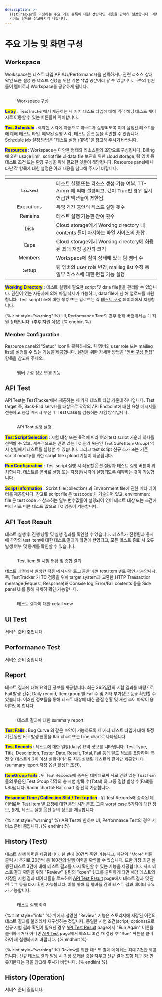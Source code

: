 ```yaml
---
description: >-
  TestTracker를 구성하는 주요 기능 블록에 대한 전반적인 내용을 간략히 설명합니다. 세부적인 설명이 필요하신 경우 각 기능에 대한
  가이드 항목을 참고하시기 바랍니다.
---
```


# 주요 기능 및 화면 구성

## Workspace

Workspace는 테스트 타입(API/Ux/Performance)을 선택하거나 관련 리소스 상태 확인 또는 설정 등 테스트 진행을 위한 기본 작업 공간이라 할 수 있습니다. 다수의 팀원들이 멤버로서 Workspace를 공유하게 됩니다.

<figure><img src="../.gitbook/assets/image (25).png" alt=""><figcaption><p>Workspace 구성</p></figcaption></figure>

<mark style="color:blue;">**Entry**</mark> : TestTracker에서 제공하는 세 가지 테스트 타입에 대해 각각 해당 테스트 페이지로 이동할 수 있는 버튼들이 위치합니다.

<mark style="color:blue;">**Test Schedule**</mark> : 예약된 시각에 자동으로 테스트가 실행되도록 이미 설정된 테스트들에 대해 테스트 타입, 예약된 실행 시각, 테스트 옵션 등을 확인할 수 있습니다. Schedule job 설정 방법은 "[테스트 실행 (예약)](undefined-4.md)"을 참고해 주시기 바랍니다.

<mark style="color:blue;">**Resources**</mark> : Workspace는 다양한 형태의 리소스들의 조합으로 구성됩니다. Billing에 의한 usage limit, script file 과 data file 보관을 위한 cloud storage, 팀 멤버 등 테스트 조건 또는 환경 구성을 위해 필요한 것들이 해당됩니다. Resource panel에 나타난 각 항목에 대한 설명은 아래 내용을 참고해 주시기 바랍니다.

<table data-header-hidden><thead><tr><th width="146" align="center"></th><th></th></tr></thead><tbody><tr><td align="center">Locked</td><td>테스트 실행 또는 리소스 생성 가능 여부. TT-Admin에 의해 설정되고, 값이 True인 경우 앞서 언급한 액션들이 제한됨.</td></tr><tr><td align="center">Executions</td><td>특정 기간 동안의 테스트 실행 횟수</td></tr><tr><td align="center">Remains</td><td>테스트 실행 가능한 잔여 횟수</td></tr><tr><td align="center">Disk</td><td>Cloud storage에서 Working directory 내 contents 들이 차지하는 파일 사이즈의 총합</td></tr><tr><td align="center">Capa</td><td>Cloud storage에서 Working directory에 허용된 최대 저장 공간의 크기</td></tr><tr><td align="center">Members</td><td>Workspace에 참여 상태에 있는 팀 멤버 수</td></tr><tr><td align="center">Setup</td><td>팀 멤버의 user role 변경, mailing list 수정 등 일부 리소스에 대한 편집 기능 실행</td></tr></tbody></table>

<mark style="color:blue;">**Working Directory**</mark> : 테스트 실행에 필요한 script 및 data file들을 관리할 수 있습니다. 권한이 있는 사용자에 의해 파일 삭제가 가능하고, data file에 한 해 업로드를 지원합니다. Test script file에 대한 생성 또는 업로드는 각 [테스트 구성](undefined-2.md) 페이지에서 지원합니다.

{% hint style="warning" %}
UI, Performance Test의 경우 현재 버전에서는 미 지원 상태입니다. (추후 지원 예정)
{% endhint %}

### Member Configuration

Resource panel의 "Setup" Icon을 클릭하세요. 팀 멤버의 user role 또는 mailing list를 설정할 수 있는 기능을 제공합니다. 설정을 위한 자세한 방법은 "[멤버 구성 편집](undefined-7.md)" 항목을 참고해 주세요.

<figure><img src="../.gitbook/assets/image (47).png" alt=""><figcaption><p>멤버 구성 정보 변경 기능</p></figcaption></figure>



## API Test

API Test는 TestTracker에서 제공하는 세 가지 테스트 타입 가운데 하나입니다. Test target 즉, Back-End server를 대상으로 각각의 API Endpoint에 대한 요청 메시지를 전송하고 응답 메시지 수신 후 Test Case를 검증하는 시험 방식입니다.

<figure><img src="../.gitbook/assets/image (26).png" alt=""><figcaption><p>API Test 실행 설정</p></figcaption></figure>

<mark style="color:blue;">**Test Script Selection**</mark> : 시험 대상 또는 목적에 따라 여러 test script 가운데 하나를 선택할 수 있고, 세부적으로는 관련 있는 TC 들의 묶음인 Test Suite(Item Group) 역시 선별해서 테스트를 실행할 수 있습니다. 그리고 test script 신규 추가 또는 기존 script modify를 위한 script file upload 기능이 제공됩니다.

<mark style="color:blue;">**Run Configuration**</mark> : Test script 실행 시 적용할 옵션 설정과 테스트 실행 버튼이 위치합니다. 테스트를 곧바로 실행 또는 지정일/시각에 실행되도록 예약하는 것이 가능합니다.

<mark style="color:blue;">**Script Information**</mark> : Script file(collection) 과 Environment file에 관한 메타 데이터를 제공합니다. 참고로 script file 은 test code 가 기술되어 있고, environment file 은 test code 가 참조하는 일부 변수값들이 설정되어 있어 테스트 대상 또는 조건에 따라 서로 다른 테스트 값으로 TC 검증이 가능합니다.



## API Test Result

테스트 실행 후 진행 상황 및 실행 결과를 확인할 수 있습니다. 테스트가 진행됨과 동시에 각각의 test item에 대한 테스트 결과가 화면에 반영되고, 모든 테스트 종료 시 오류 발생 여부 및 통계를 확인할 수 있습니다.

<figure><img src="../.gitbook/assets/image (14) (1).png" alt=""><figcaption><p>Test Item 별 시험 현황 및 종합 결과</p></figcaption></figure>

테스트 과정에서 발생한 각종 메시지와 로그 등을 개별 test item 별로 확인 가능합니다. 즉, TestTracker 가 TC 검증을 위해 target system과 교환한 HTTP Transaction message(Request, Response)와 Console log, Error/Fail contents 등을 Side panel UI를 통해 자세히 확인 가능합니다.

<figure><img src="../.gitbook/assets/image (16) (1).png" alt=""><figcaption><p>테스트 결과에 대한 detail view</p></figcaption></figure>



## UI Test

서비스 준비 중입니다.



## Performance Test

서비스 준비 중입니다.



## Report

테스트 결과에 대해 요약된 정보를 제공합니다. 최근 365일간의 시험 결과를 바탕으로 Fail 발생 건수, Daily record, Item group 별 Fail 수 및 기타 부가정보 등을 확인할 수 있습니다. 이러한 정보들을 통해 테스트 대상에 대한 품질 현황 및 개선 추이 파악이 용이하도록 합니다.

<figure><img src="../.gitbook/assets/image (28).png" alt=""><figcaption><p>테스트 결과에 대한 summary report</p></figcaption></figure>

<mark style="color:blue;">**Test Fails**</mark> : Bug Curve 와 같은 파악이 가능하도록 세 가지 테스트 타입에 대해 특정 기간 동안 Fail 발생 현황을 Bar chart 또는 Line chart로 나타냅니다.

<mark style="color:blue;">**Test Records**</mark> : 테스트에 대한 일별(daily) 요약 정보를 나타냅니다. Test Type, Title, Description, Tester, Date, Result, Total, Fail 등의 필드 정보를 포함하며, 특정 일 테스트가 2회 이상 실행되더라도 최초 실행된 테스트의 결과만 제공합니다(summary report 저장 옵션 활성화 조건).

<mark style="color:blue;">**ItemGroup Fails**</mark> : 위 Test Records에 종속된 데이터로써 서로 관련 있는 Test Item 들의 묶음인 Test Group 각각의 총 시험 항목 수(Total) 와 그중 결함 발생 수(Fail)를 나타냅니다. Radar chart 와 Bar chart 중 선택 가능합니다.

<mark style="color:blue;">**Response Time / Collection Stat / Test option**</mark> : 위 Test Records에 종속된 데이터로써 Test Item 별 요청에 대한 응답 시간 분포, 그중 worst case 5가지에 대한 정보, 통계, 테스트 실행 옵션 등의 정보를 제공합니다.

{% hint style="warning" %}
API Test에 한하며 UI, Performance Test의 경우 서비스 준비 중입니다.
{% endhint %}



## History (Test)

테스트 실행 이력을 제공합니다. 한 번에 20건씩 확인 가능하고, 하단의 "More" 버튼 클릭 시 추가로 20건씩 총 100건의 실행 이력을 확인할 수 있습니다. 또한 가장 최근 실행된 테스트 3건에 대해 테스트 결과를 다시 확인할 수 있는 기능을 제공합니다. 사후 테스트 결과 확인을 위해 "Review" 칼럼의 "open" 링크를 클릭하게 되면 해당 테스트의 저장된 시험 결과 데이터들을 로드하여 [API Test Result](undefined-1.md#api-test-result) page에서 테스트 결과 및 관련 로그 등을 다시 확인 가능합니다. 이를 통해 팀 멤버들 간의 테스트 결과 데이터 공유가 가능합니다.

<figure><img src="../.gitbook/assets/image (29).png" alt=""><figcaption><p>테스트 실행 이력</p></figcaption></figure>

{% hint style="info" %}
위에서 설명한 "Review" 기능은 스토리지에 저장된 이전의 테스트 결과를 불러와서 재구성하는 것입니다. 동일한 시험 조건(script, options)으로 신규 시험 결과 확인이 필요한 경우 [API Test Result](undefined-1.md#api-test-result) page에서 "Run Again" 버튼을 클릭하시거나 아니면 [API Test](undefined-1.md#api-test) page에서 테스트 조건 재 설정 후 "Run" 버튼을 클릭하여 재 실행하시기 바랍니다.
{% endhint %}

{% hint style="warning" %}
Review를 위한 테스트 결과 데이터는 최대 3건만 제공합니다. 신규 테스트 결과 발생 시 가장 오래된 것을 지우고 신규 결과 포함 최근 3건만 유지한다는 점을 참고해 주시기 바랍니다.
{% endhint %}

## History (Operation)

서비스 준비 중입니다.

